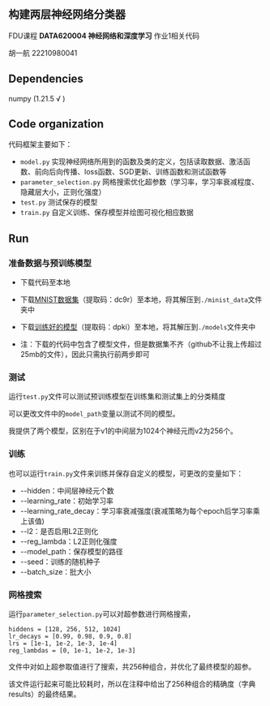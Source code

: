 ## 构建两层神经网络分类器

FDU课程 **DATA620004 神经网络和深度学习** 作业1相关代码

胡一航 22210980041


## Dependencies
numpy (1.21.5 √ )


## Code organization
代码框架主要如下：

* `model.py` 实现神经网络所用到的函数及类的定义，包括读取数据、激活函数、前向后向传播、loss函数、SGD更新、训练函数和测试函数等
* `parameter_selection.py` 网格搜索优化超参数（学习率，学习率衰减程度、隐藏层大小，正则化强度）
* `test.py` 测试保存的模型
* `train.py` 自定义训练、保存模型并绘图可视化相应数据


## Run 
### 准备数据与预训练模型
* 下载代码至本地

* 下载[MNIST数据集](https://pan.baidu.com/s/1z7zp9iYkeTdENXcWZmqHQw?pwd=dc9r)（提取码：dc9r）至本地，将其解压到`./minist_data`文件夹中

* 下载[训练好的模型](https://pan.baidu.com/s/1rHlPaHHqIrpPqwWQHbMRxw)（提取码：dpki）至本地，将其解压到`./models`文件夹中

* 注：下载的代码中包含了模型文件，但是数据集不齐（github不让我上传超过25mb的文件），因此只需执行前两步即可

### 测试
运行`test.py`文件可以测试预训练模型在训练集和测试集上的分类精度

可以更改文件中的`model_path`变量以测试不同的模型。

我提供了两个模型，区别在于v1的中间层为1024个神经元而v2为256个。




### 训练
也可以运行`train.py`文件来训练并保存自定义的模型，可更改的变量如下：

* --hidden：中间层神经元个数
* --learning_rate：初始学习率
* --learning_rate_decay：学习率衰减强度(衰减策略为每个epoch后学习率乘上该值)
* --l2：是否启用L2正则化
* --reg_lambda：L2正则化强度
* --model_path：保存模型的路径
* --seed：训练的随机种子
* --batch_size：批大小

### 网格搜索
运行`parameter_selection.py`可以对超参数进行网格搜索，
```
hiddens = [128, 256, 512, 1024]
lr_decays = [0.99, 0.98, 0.9, 0.8]
lrs = [1e-1, 1e-2, 1e-3, 1e-4]
reg_lambdas = [0, 1e-1, 1e-2, 1e-3]
```
文件中对如上超参取值进行了搜索，共256种组合，并优化了最终模型的超参。

该文件运行起来可能比较耗时，所以在注释中给出了256种组合的精确度（字典results）的最终结果。

